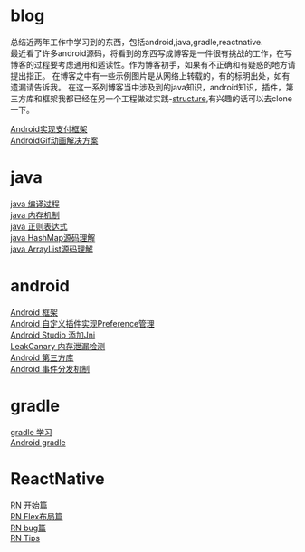 # blog
 总结近两年工作中学习到的东西，包括android,java,gradle,reactnative.<br>
 最近看了许多android源码，将看到的东西写成博客是一件很有挑战的工作，在写博客的过程要考虑通用和适读性。作为博客初手，如果有不正确和有疑惑的地方请提出指正。
 在博客之中有一些示例图片是从网络上转载的，有的标明出处，如有遗漏请告诉我。
 在这一系列博客当中涉及到的java知识，android知识，插件，第三方库和框架我都已经在另一个工程做过实践-[structure](https://github.com/MerlinYu/structure),有兴趣的话可以去clone一下。
 
 [Android实现支付框架](https://github.com/MerlinYu/blog/blob/master/android/pay.md)<br>
 [AndroidGif动画解决方案](https://github.com/MerlinYu/blog/blob/master/android/android%20gif%E5%8A%A8%E7%94%BB%E8%A7%A3%E5%86%B3%E6%96%B9%E6%A1%88.md)<br>
 
# java
[java 编译过程](https://github.com/MerlinYu/blog/blob/master/java/compile.md)<br>
[java 内存机制](https://github.com/MerlinYu/blog/blob/master/java/memory.md)<br>
[java 正则表达式](https://github.com/MerlinYu/blog/blob/master/java/regular.md)<br>
[java HashMap源码理解](https://github.com/MerlinYu/blog/blob/master/java/hashmap.md)<br>
[java ArrayList源码理解](https://github.com/MerlinYu/blog/blob/master/java/java_arraylist.md)<br>

# android
[Android 框架](https://github.com/MerlinYu/blog/blob/master/android/structure.md)<br>
[Android 自定义插件实现Preference管理](https://github.com/MerlinYu/PreferenceAnnotation/blob/master/README.md)<br>
[Android Studio 添加Jni](https://github.com/MerlinYu/blog/blob/master/android/jni.md)<br>
[LeakCanary 内存泄漏检测](https://github.com/MerlinYu/blog/blob/master/android/LeaksCanary.md)<br>
[Android 第三方库](https://github.com/MerlinYu/blog/blob/master/android/library.md)<br>
[Android 事件分发机制](https://github.com/MerlinYu/blog/blob/master/android/touch_event.md)<br>

# gradle
[gradle 学习](https://github.com/MerlinYu/blog/blob/master/gradle/grama.md)<br>
[Android gradle](https://github.com/MerlinYu/blog/blob/master/gradle/android_gradle.md)<br>

# ReactNative
[RN 开始篇](https://github.com/MerlinYu/blog/edit/master/react_native/start.md)<br>
[RN Flex布局篇](https://github.com/MerlinYu/blog/blob/master/react_native/view.md)<br>
[RN bug篇](https://github.com/MerlinYu/blog/blob/master/react_native/bug.md)<br>
[RN Tips](https://github.com/MerlinYu/blog/blob/master/react_native/tips.md)<br>
